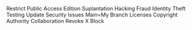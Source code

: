 Restrict Public Access Edition Suplantation Hacking Fraud Identity Theft Testing Update Security Issues Main=My Branch Licenses Copyright Authority Collaboration Revoke X Block

